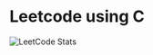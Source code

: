 # Leetcode using C
![LeetCode Stats](https://leetcard.jacoblin.cool/haivietb9?theme=light&font=Noto%20Sans%20Rejang)

